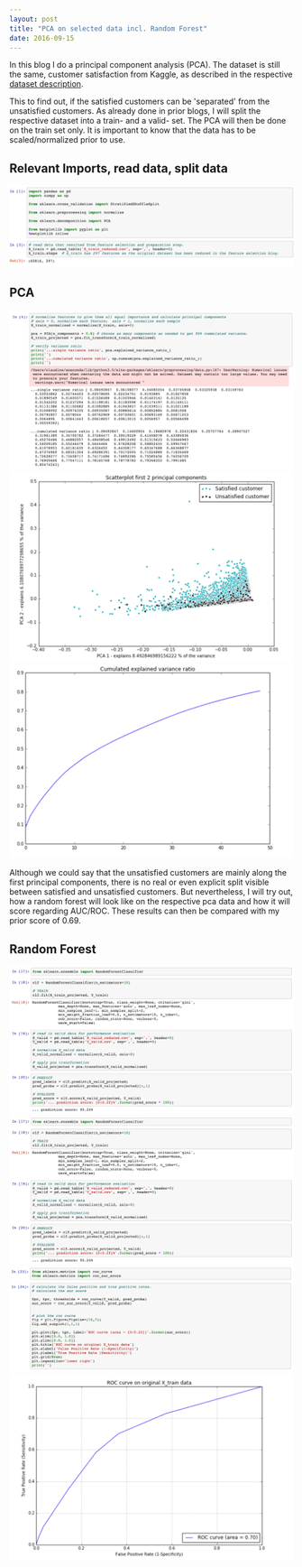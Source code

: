 ```yaml
---
layout: post
title: "PCA on selected data incl. Random Forest"
date: 2016-09-15
---
```


In this blog I do a principal component analysis (PCA). The dataset is still the same, customer satisfaction from Kaggle, as described in the respective [dataset description](/blog/2016/08/23/dataset-description). 

This to find out, if the satisfied customers can be 'separated' from the unsatisfied customers. As already done in prior blogs, I will split the respective dataset into a train- and a valid- set. The PCA will then be done on the train set only. It is important to know that the data has to be scaled/normalized prior to use.

## Relevant Imports, read data, split data
![relevant imports](/assets/code-snippets/2016-09-15-pca-selected-data/relevant-imports.png "relevant imports")

## PCA
![code pca](/assets/code-snippets/2016-09-15-pca-selected-data/pca.png "code pca")
![pca plot](/assets/code-snippets/2016-09-15-pca-selected-data/pca-plot.png "pca plot")
![cum var ratio](/assets/code-snippets/2016-09-15-pca-selected-data/cum-var-ratio.png "cum var ratio")

Although we could say that the unsatisfied customers are mainly along the first principal components, there is no real or even explicit split visible between satisfied and unsatisfied customers. But nevertheless, I will try out, how a random forest will look like on the respective pca data and how it will score regarding AUC/ROC. These results can then be compared with my prior score of 0.69.

## Random Forest
![train rf](/assets/code-snippets/2016-09-15-pca-selected-data/train-rf.png "train rf")
![confusion matrix](/assets/code-snippets/2016-09-15-pca-selected-data/train-rf.png "confusion matrix")
![roc auc](/assets/code-snippets/2016-09-15-pca-selected-data/roc-auc.png "roc auc")
![roc auc plot](/assets/code-snippets/2016-09-15-pca-selected-data/roc-auc-plot.png "roc auc plot")